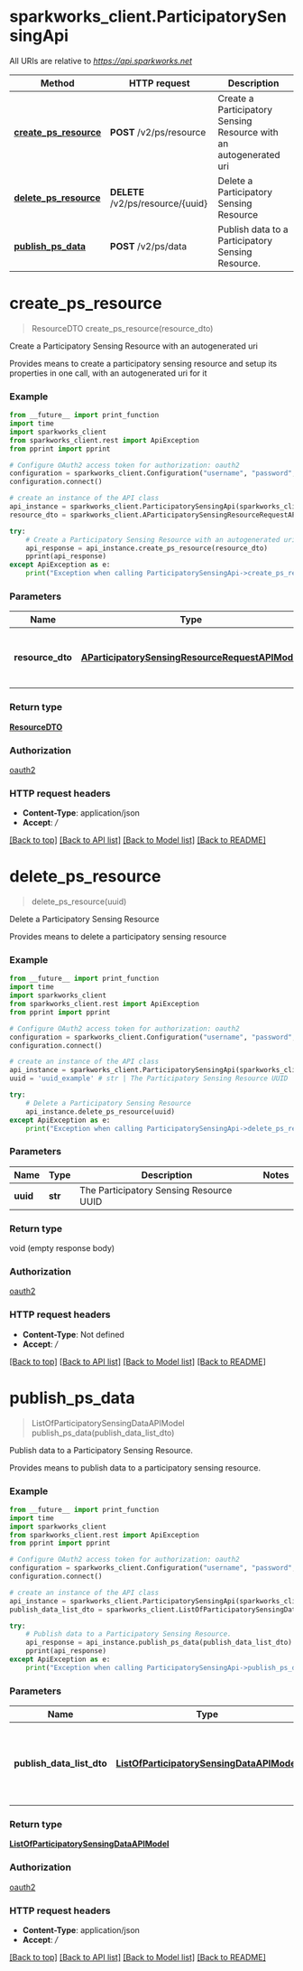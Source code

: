 # sparkworks_client.ParticipatorySensingApi

All URIs are relative to *https://api.sparkworks.net*

Method | HTTP request | Description
------------- | ------------- | -------------
[**create_ps_resource**](ParticipatorySensingApi.md#create_ps_resource) | **POST** /v2/ps/resource | Create a Participatory Sensing Resource with an autogenerated uri
[**delete_ps_resource**](ParticipatorySensingApi.md#delete_ps_resource) | **DELETE** /v2/ps/resource/{uuid} | Delete a Participatory Sensing Resource
[**publish_ps_data**](ParticipatorySensingApi.md#publish_ps_data) | **POST** /v2/ps/data | Publish data to a Participatory Sensing Resource.


# **create_ps_resource**
> ResourceDTO create_ps_resource(resource_dto)

Create a Participatory Sensing Resource with an autogenerated uri

Provides means to create a participatory sensing resource and setup its properties in one call, with an autogenerated uri for it

### Example
```python
from __future__ import print_function
import time
import sparkworks_client
from sparkworks_client.rest import ApiException
from pprint import pprint

# Configure OAuth2 access token for authorization: oauth2
configuration = sparkworks_client.Configuration("username", "password", "client_id", "client_secret")
configuration.connect()

# create an instance of the API class
api_instance = sparkworks_client.ParticipatorySensingApi(sparkworks_client.ApiClient(configuration))
resource_dto = sparkworks_client.AParticipatorySensingResourceRequestAPIModel() # AParticipatorySensingResourceRequestAPIModel | Resource to be created and used for participatory sensing.

try:
    # Create a Participatory Sensing Resource with an autogenerated uri
    api_response = api_instance.create_ps_resource(resource_dto)
    pprint(api_response)
except ApiException as e:
    print("Exception when calling ParticipatorySensingApi->create_ps_resource: %s\n" % e)
```

### Parameters

Name | Type | Description  | Notes
------------- | ------------- | ------------- | -------------
 **resource_dto** | [**AParticipatorySensingResourceRequestAPIModel**](AParticipatorySensingResourceRequestAPIModel.md)| Resource to be created and used for participatory sensing. | 

### Return type

[**ResourceDTO**](ResourceDTO.md)

### Authorization

[oauth2](../README.md#oauth2)

### HTTP request headers

 - **Content-Type**: application/json
 - **Accept**: */*

[[Back to top]](#) [[Back to API list]](../README.md#documentation-for-api-endpoints) [[Back to Model list]](../README.md#documentation-for-models) [[Back to README]](../README.md)

# **delete_ps_resource**
> delete_ps_resource(uuid)

Delete a Participatory Sensing Resource

Provides means to delete a participatory sensing resource 

### Example
```python
from __future__ import print_function
import time
import sparkworks_client
from sparkworks_client.rest import ApiException
from pprint import pprint

# Configure OAuth2 access token for authorization: oauth2
configuration = sparkworks_client.Configuration("username", "password", "client_id", "client_secret")
configuration.connect()

# create an instance of the API class
api_instance = sparkworks_client.ParticipatorySensingApi(sparkworks_client.ApiClient(configuration))
uuid = 'uuid_example' # str | The Participatory Sensing Resource UUID

try:
    # Delete a Participatory Sensing Resource
    api_instance.delete_ps_resource(uuid)
except ApiException as e:
    print("Exception when calling ParticipatorySensingApi->delete_ps_resource: %s\n" % e)
```

### Parameters

Name | Type | Description  | Notes
------------- | ------------- | ------------- | -------------
 **uuid** | **str**| The Participatory Sensing Resource UUID | 

### Return type

void (empty response body)

### Authorization

[oauth2](../README.md#oauth2)

### HTTP request headers

 - **Content-Type**: Not defined
 - **Accept**: */*

[[Back to top]](#) [[Back to API list]](../README.md#documentation-for-api-endpoints) [[Back to Model list]](../README.md#documentation-for-models) [[Back to README]](../README.md)

# **publish_ps_data**
> ListOfParticipatorySensingDataAPIModel publish_ps_data(publish_data_list_dto)

Publish data to a Participatory Sensing Resource.

Provides means to publish data to a participatory sensing resource.

### Example
```python
from __future__ import print_function
import time
import sparkworks_client
from sparkworks_client.rest import ApiException
from pprint import pprint

# Configure OAuth2 access token for authorization: oauth2
configuration = sparkworks_client.Configuration("username", "password", "client_id", "client_secret")
configuration.connect()

# create an instance of the API class
api_instance = sparkworks_client.ParticipatorySensingApi(sparkworks_client.ApiClient(configuration))
publish_data_list_dto = sparkworks_client.ListOfParticipatorySensingDataAPIModel() # ListOfParticipatorySensingDataAPIModel | List of PublishDataDTO to be published to a participatory sensing resource.

try:
    # Publish data to a Participatory Sensing Resource.
    api_response = api_instance.publish_ps_data(publish_data_list_dto)
    pprint(api_response)
except ApiException as e:
    print("Exception when calling ParticipatorySensingApi->publish_ps_data: %s\n" % e)
```

### Parameters

Name | Type | Description  | Notes
------------- | ------------- | ------------- | -------------
 **publish_data_list_dto** | [**ListOfParticipatorySensingDataAPIModel**](ListOfParticipatorySensingDataAPIModel.md)| List of PublishDataDTO to be published to a participatory sensing resource. | 

### Return type

[**ListOfParticipatorySensingDataAPIModel**](ListOfParticipatorySensingDataAPIModel.md)

### Authorization

[oauth2](../README.md#oauth2)

### HTTP request headers

 - **Content-Type**: application/json
 - **Accept**: */*

[[Back to top]](#) [[Back to API list]](../README.md#documentation-for-api-endpoints) [[Back to Model list]](../README.md#documentation-for-models) [[Back to README]](../README.md)

